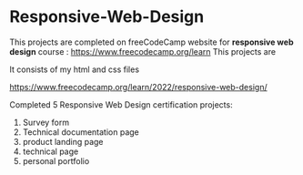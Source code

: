 # Responsive-Web-Design

This projects are completed on freeCodeCamp website for **responsive web design** course : https://www.freecodecamp.org/learn
This projects are 

It consists of my html and css files

https://www.freecodecamp.org/learn/2022/responsive-web-design/

Completed 5 Responsive Web Design certification projects:
1. Survey form
2. Technical documentation page
3. product landing page
4. technical page
5. personal portfolio

